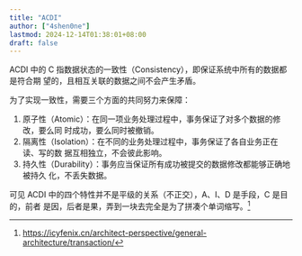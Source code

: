 ```yaml
---
title: "ACDI"
author: ["4shen0ne"]
lastmod: 2024-12-14T01:38:01+08:00
draft: false
---
```


ACDI 中的 C 指数据状态的一致性（Consistency），即保证系统中所有的数据都是符合期
望的，且相互关联的数据之间不会产生矛盾。

为了实现一致性，需要三个方面的共同努力来保障：

1.  原子性（Atomic）：在同一项业务处理过程中，事务保证了对多个数据的修改，要么同
    时成功，要么同时被撤销。
2.  隔离性（Isolation）：在不同的业务处理过程中，事务保证了各自业务正在读、写的数
    据互相独立，不会彼此影响。
3.  持久性（Durability）：事务应当保证所有成功被提交的数据修改都能够正确地被持久
    化，不丢失数据。

可见 ACDI 中的四个特性并不是平级的关系（不正交），A、I、D 是手段，C 是目的，前者
是因，后者是果，弄到一块去完全是为了拼凑个单词缩写。[^fn:1]

[^fn:1]: <https://icyfenix.cn/architect-perspective/general-architecture/transaction/>
